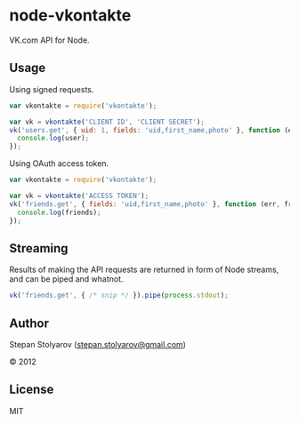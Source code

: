 # node-vkontakte

VK.com API for Node.

## Usage

Using signed requests.

```javascript
var vkontakte = require('vkontakte');

var vk = vkontakte('CLIENT ID', 'CLIENT SECRET');
vk('users.get', { uid: 1, fields: 'uid,first_name,photo' }, function (err, user) {
  console.log(user);
});
```

Using OAuth access token.

```javascript
var vkontakte = require('vkontakte');

var vk = vkontakte('ACCESS TOKEN');
vk('friends.get', { fields: 'uid,first_name,photo' }, function (err, friends) {
  console.log(friends);
});
```

## Streaming

Results of making the API requests are returned in form of Node streams, and
can be piped and whatnot.

```javascript
vk('friends.get', { /* snip */ }).pipe(process.stdout);
```

## Author

Stepan Stolyarov (stepan.stolyarov@gmail.com)

&copy; 2012

## License

MIT